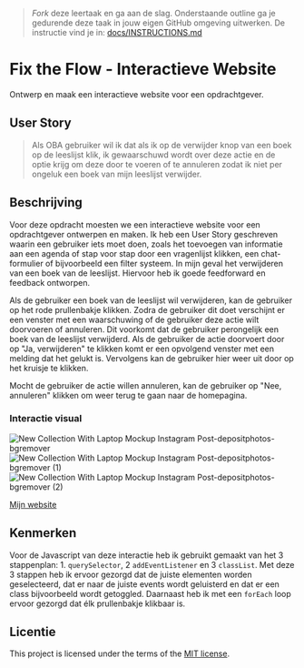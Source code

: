 > _Fork_ deze leertaak en ga aan de slag. 
Onderstaande outline ga je gedurende deze taak in jouw eigen GitHub omgeving uitwerken. 
De instructie vind je in: [docs/INSTRUCTIONS.md](docs/INSTRUCTIONS.md)

# Fix the Flow - Interactieve Website
<!-- Geef je project een titel en schrijf in één zin wat het is -->
Ontwerp en maak een interactieve website voor een opdrachtgever.

## User Story
<!-- Schrijf de user story waar je aan hebt gewerkt  -->
> Als OBA gebruiker wil ik dat als ik op de verwijder knop van een boek op de leeslijst klik, ik gewaarschuwd wordt over deze actie en de optie krijg om deze door te voeren of te annuleren zodat ik niet per ongeluk een boek van mijn leeslijst verwijder.


## Beschrijving
<!-- In de Beschrijving staat hoe je project er uit ziet, hoe het werkt en wat je er mee kan. -->
Voor deze opdracht moesten we een interactieve website voor een opdrachtgever ontwerpen en maken.
Ik heb een User Story geschreven waarin een gebruiker iets moet doen, zoals het toevoegen van informatie aan een agenda of stap voor stap door een vragenlijst klikken, een chat-formulier of bijvoorbeeld een filter systeem. In mijn geval het verwijderen van een boek van de leeslijst. Hiervoor heb ik goede feedforward en feedback ontworpen.

Als de gebruiker een boek van de leeslijst wil verwijderen, kan de gebruiker op het rode prullenbakje klikken. Zodra de gebruiker dit doet verschijnt er een venster met een waarschuwing of de gebruiker deze actie wilt doorvoeren of annuleren. Dit voorkomt dat de gebruiker perongelijk een boek van de leeslijst verwijderd. Als de gebruiker de actie doorvoert door op "Ja, verwijderen" te klikken komt er een opvolgend venster met een melding dat het gelukt is. Vervolgens kan de gebruiker hier weer uit door op het kruisje te klikken. 

Mocht de gebruiker de actie willen annuleren, kan de gebruiker op "Nee, annuleren" klikken om weer terug te gaan naar de homepagina.
<!-- Voeg een mooie poster visual toe 📸 -->
### Interactie visual
![New Collection With Laptop Mockup Instagram Post-depositphotos-bgremover](https://github.com/Annevd/fix-the-flow-interactive-website/assets/144004647/a2da7b02-598e-4d03-ad12-1bce3c0e428e)
![New Collection With Laptop Mockup Instagram Post-depositphotos-bgremover (1)](https://github.com/Annevd/fix-the-flow-interactive-website/assets/144004647/d8fbd56e-de02-4f91-8532-322fa471988a)
![New Collection With Laptop Mockup Instagram Post-depositphotos-bgremover (2)](https://github.com/Annevd/fix-the-flow-interactive-website/assets/144004647/80a6b035-0ced-473a-a1b2-ca9d01ad34fe)


<!-- Voeg een link toe naar Github Pages 🌐-->
[Mijn website](https://annevd.github.io/fix-the-flow-interactive-website/leeslijst.html)

## Kenmerken
<!-- Bij Kenmerken staat welke technieken zijn gebruikt en hoe. Wat is de HTML structuur? Wat zijn de belangrijkste dingen in CSS? Wat is er met JS gedaan en hoe? -->
Voor de Javascript van deze interactie heb ik gebruikt gemaakt van het 3 stappenplan: 1. ```querySelector```, 2 ```addEventListener``` en 3 ```classList```. Met deze 3 stappen heb ik ervoor gezorgd dat de juiste elementen worden geselecteerd, dat er naar de juiste events wordt geluisterd en dat er een class bijvoorbeeld wordt getoggled. Daarnaast heb ik met een ```forEach``` loop ervoor gezorgd dat élk prullenbakje klikbaar is.

## Licentie

This project is licensed under the terms of the [MIT license](./LICENSE).

